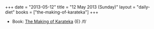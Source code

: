 +++
date = "2013-05-12"
title = "12 May 2013 (Sunday)"
layout = "daily-diet"
books = ["the-making-of-karateka"]
+++

<ul>
<li class="entry books">Book: <a href="/books/the-making-of-karateka">The Making of Karateka</a> {E} /f/</li>
</ul>